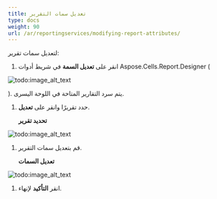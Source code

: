 ```yaml
---
title: تعديل سمات التقرير
type: docs
weight: 90
url: /ar/reportingservices/modifying-report-attributes/
---
```


لتعديل سمات تقرير:

1. انقر على **تعديل السمة** في شريط أدوات Aspose.Cells.Report.Designer (

![todo:image_alt_text](modifying-report-attributes_1.png)

).
يتم سرد التقارير المتاحة في اللوحة اليسرى. 

1. حدد تقريرًا وانقر على **تعديل**. 

   **تحديد تقرير** 

![todo:image_alt_text](modifying-report-attributes_2.png)




1. قم بتعديل سمات التقرير. 

   **تعديل السمات** 

![todo:image_alt_text](modifying-report-attributes_3.png)




1. انقر **التأكيد** لإنهاء.
